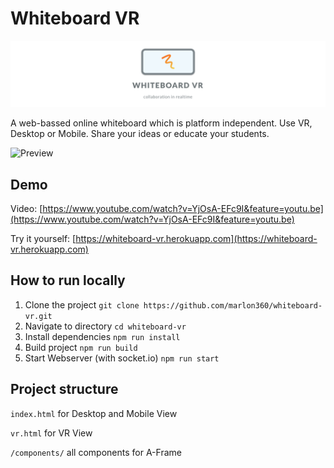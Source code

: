 # Whiteboard VR

![Banner](media/banner.jpg)

A web-bassed online whiteboard which is platform independent. Use VR, Desktop or Mobile. Share your ideas or educate your students.

![Preview](media/demo.gif)

## Demo

Video: [https://www.youtube.com/watch?v=YjOsA-EFc9I&feature=youtu.be](https://www.youtube.com/watch?v=YjOsA-EFc9I&feature=youtu.be)

Try it yourself: [https://whiteboard-vr.herokuapp.com](https://whiteboard-vr.herokuapp.com)

## How to run locally

1. Clone the project `git clone https://github.com/marlon360/whiteboard-vr.git`
2. Navigate to directory `cd whiteboard-vr`
3. Install dependencies `npm run install`
4. Build project `npm run build`
5. Start Webserver (with socket.io) `npm run start`

## Project structure

`index.html` for Desktop and Mobile View

`vr.html` for VR View

`/components/` all components for A-Frame